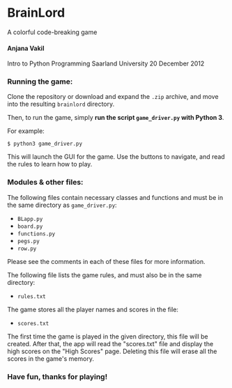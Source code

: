 # BrainLord
A colorful code-breaking game

#### Anjana Vakil
Intro to Python Programming
Saarland University
20 December 2012

### Running the game:

Clone the repository or download and expand the `.zip` archive, and move into the resulting `brainlord` directory.
	
Then, to run the game, simply **run the script `game_driver.py` with Python 3**.
	
For example:

	$ python3 game_driver.py

This will launch the GUI for the game. 
Use the buttons to navigate, and read the rules to learn how to play.

### Modules & other files:

The following files contain necessary classes and functions 
and must be in the same directory as `game_driver.py`:

- `BLapp.py`
- `board.py`
- `functions.py`
- `pegs.py`
- `row.py`

Please see the comments in each of these files for more information.
	
The following file lists the game rules, and must also be in the same directory:

- `rules.txt` 

The game stores all the player names and scores in the file:

- `scores.txt`

The first time the game is played in the given directory, this file will be created.
After that, the app will read the "scores.txt" file and display the high scores on the "High Scores" page.
Deleting this file will erase all the scores in the game's memory.
	
### Have fun, thanks for playing!
